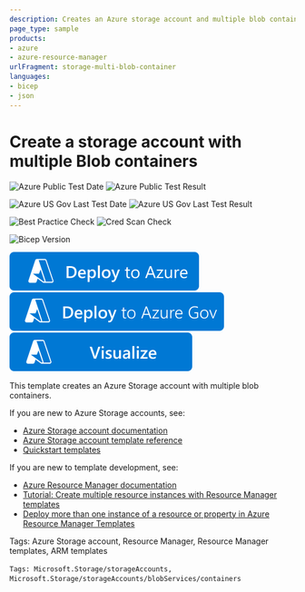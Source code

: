 ```yaml
---
description: Creates an Azure storage account and multiple blob containers. 
page_type: sample
products:
- azure
- azure-resource-manager
urlFragment: storage-multi-blob-container
languages:
- bicep
- json
---
```

# Create a storage account with multiple Blob containers

![Azure Public Test Date](https://azurequickstartsservice.blob.core.windows.net/badges/quickstarts/microsoft.storage/storage-multi-blob-container/PublicLastTestDate.svg)
![Azure Public Test Result](https://azurequickstartsservice.blob.core.windows.net/badges/quickstarts/microsoft.storage/storage-multi-blob-container/PublicDeployment.svg)

![Azure US Gov Last Test Date](https://azurequickstartsservice.blob.core.windows.net/badges/quickstarts/microsoft.storage/storage-multi-blob-container/FairfaxLastTestDate.svg)
![Azure US Gov Last Test Result](https://azurequickstartsservice.blob.core.windows.net/badges/quickstarts/microsoft.storage/storage-multi-blob-container/FairfaxDeployment.svg)

![Best Practice Check](https://azurequickstartsservice.blob.core.windows.net/badges/quickstarts/microsoft.storage/storage-multi-blob-container/BestPracticeResult.svg)
![Cred Scan Check](https://azurequickstartsservice.blob.core.windows.net/badges/quickstarts/microsoft.storage/storage-multi-blob-container/CredScanResult.svg)

![Bicep Version](https://azurequickstartsservice.blob.core.windows.net/badges/quickstarts/microsoft.storage/storage-multi-blob-container/BicepVersion.svg)

[![Deploy To Azure](https://raw.githubusercontent.com/Azure/azure-quickstart-templates/master/1-CONTRIBUTION-GUIDE/images/deploytoazure.svg?sanitize=true)](https://portal.azure.com/#create/Microsoft.Template/uri/https%3A%2F%2Fraw.githubusercontent.com%2FAzure%2Fazure-quickstart-templates%2Fmaster%2Fquickstarts%2Fmicrosoft.storage%2Fstorage-multi-blob-container%2Fazuredeploy.json)
[![Deploy To Azure US Gov](https://raw.githubusercontent.com/Azure/azure-quickstart-templates/master/1-CONTRIBUTION-GUIDE/images/deploytoazuregov.svg?sanitize=true)](https://portal.azure.us/#create/Microsoft.Template/uri/https%3A%2F%2Fraw.githubusercontent.com%2FAzure%2Fazure-quickstart-templates%2Fmaster%2Fquickstarts%2Fmicrosoft.storage%2Fstorage-multi-blob-container%2Fazuredeploy.json)
[![Visualize](https://raw.githubusercontent.com/Azure/azure-quickstart-templates/master/1-CONTRIBUTION-GUIDE/images/visualizebutton.svg?sanitize=true)](http://armviz.io/#/?load=https%3A%2F%2Fraw.githubusercontent.com%2FAzure%2Fazure-quickstart-templates%2Fmaster%2Fquickstarts%2Fmicrosoft.storage%2Fstorage-multi-blob-container%2Fazuredeploy.json)

This template creates an Azure Storage account with multiple blob containers.

If you are new to Azure Storage accounts, see:

- [Azure Storage account documentation](http://azure.microsoft.com/documentation/articles/storage-create-storage-account/)
- [Azure Storage account template reference](https://learn.microsoft.com/azure/templates/microsoft.storage/allversions)
- [Quickstart templates](https://azure.microsoft.com/resources/templates/?resourceType=Microsoft.Storage&pageNumber=1&sort=Popular)

If you are new to template development, see:

- [Azure Resource Manager documentation](https://learn.microsoft.com/azure/azure-resource-manager/)
- [Tutorial: Create multiple resource instances with Resource Manager templates](https://learn.microsoft.com/azure/azure-resource-manager/resource-manager-tutorial-create-multiple-instances)
- [Deploy more than one instance of a resource or property in Azure Resource Manager Templates](https://learn.microsoft.com/azure/azure-resource-manager/resource-group-create-multiple)

Tags: Azure Storage account, Resource Manager, Resource Manager templates, ARM templates

`Tags: Microsoft.Storage/storageAccounts, Microsoft.Storage/storageAccounts/blobServices/containers`
